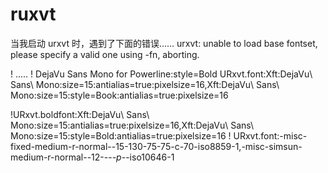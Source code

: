 #  ruxvt
当我启动 urxvt 时，遇到了下面的错误……
urxvt: unable to load base fontset, please specify a valid one using -fn, aborting.

! .....
! DejaVu Sans Mono for Powerline:style=Bold
URxvt.font:Xft:DejaVu\ Sans\ Mono:size=15:antialias=true:pixelsize=16,Xft:DejaVu\ Sans\ Mono:size=15:style=Book:antialias=true:pixelsize=16

!URxvt.boldfont:Xft:DejaVu\ Sans\ Mono:size=15:antialias=true:pixelsize=16,Xft:DejaVu\ Sans\ Mono:size=15:style=Bold:antialias=true:pixelsize=16
! URxvt.font:-misc-fixed-medium-r-normal--15-130-75-75-c-70-iso8859-1,-misc-simsun-medium-r-normal--12-*-*-*-p-*-iso10646-1


